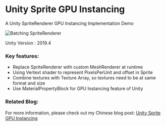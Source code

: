 # Unity Sprite GPU Instancing
A Unity SpriteRenderer GPU Instancing Implementation Demo

![Batching SpriteRenderer](https://github.com/ownself/UnitySpriteGPUInstancing/blob/main/result.png)

Unity Version : 2019.4

### Key features:
* Replace SpriteRenderer with custom MeshRenderer at runtime
* Using Vertext shader to represent PixelsPerUnit and offset in Sprite
* Combine textures with Texture Array, so textures need to be at same format and size
* Use MaterialPropertyBlock for GPU Instancing feature of Unity

### Related Blog:
For more information, please check out my Chinese blog post: [Unity Sprite GPU Instancing](http://www.ownself.org/blog/2022/unity-sprite-gpu-instancing.html)
